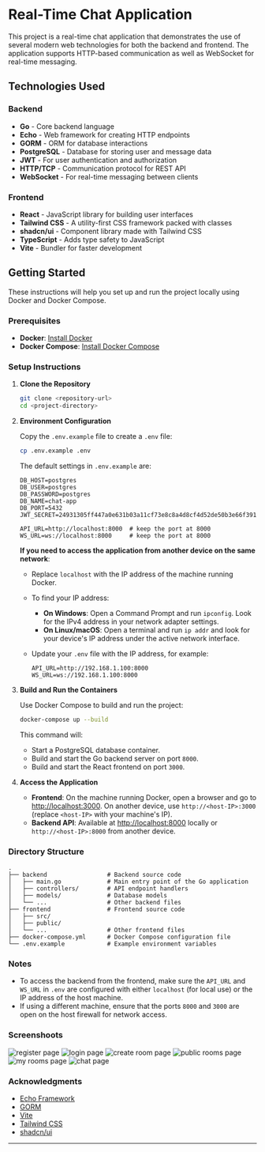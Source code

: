 # Real-Time Chat Application

This project is a real-time chat application that demonstrates the use of several modern web technologies for both the backend and frontend. The application supports HTTP-based communication as well as WebSocket for real-time messaging.

## Technologies Used

### Backend
- **Go** - Core backend language
- **Echo** - Web framework for creating HTTP endpoints
- **GORM** - ORM for database interactions
- **PostgreSQL** - Database for storing user and message data
- **JWT** - For user authentication and authorization
- **HTTP/TCP** - Communication protocol for REST API
- **WebSocket** - For real-time messaging between clients

### Frontend
- **React** - JavaScript library for building user interfaces
- **Tailwind CSS** - A utility-first CSS framework packed with classes
- **shadcn/ui** - Component library made with Tailwind CSS
- **TypeScript** - Adds type safety to JavaScript
- **Vite** - Bundler for faster development

## Getting Started

These instructions will help you set up and run the project locally using Docker and Docker Compose.

### Prerequisites

- **Docker**: [Install Docker](https://docs.docker.com/get-docker/)
- **Docker Compose**: [Install Docker Compose](https://docs.docker.com/compose/install/)

### Setup Instructions

1. **Clone the Repository**

   ```bash
   git clone <repository-url>
   cd <project-directory>
   ```

2. **Environment Configuration**

   Copy the `.env.example` file to create a `.env` file:

   ```bash
   cp .env.example .env
   ```

   The default settings in `.env.example` are:

   ```plaintext
   DB_HOST=postgres
   DB_USER=postgres
   DB_PASSWORD=postgres
   DB_NAME=chat-app
   DB_PORT=5432
   JWT_SECRET=24931305ff447a0e631b03a11cf73e8c8a4d8cf4d52de50b3e66f391d5e7ee5e1cfa4fae1d05b6df0cbc395c366b45d2b42ef8bd74e0c9b975792b6bf7a78d9f

   API_URL=http://localhost:8000  # keep the port at 8000
   WS_URL=ws://localhost:8000     # keep the port at 8000
   ```

   **If you need to access the application from another device on the same network**:
   
   - Replace `localhost` with the IP address of the machine running Docker.
   - To find your IP address:
     - **On Windows**: Open a Command Prompt and run `ipconfig`. Look for the IPv4 address in your network adapter settings.
     - **On Linux/macOS**: Open a terminal and run `ip addr` and look for your device's IP address under the active network interface.
   - Update your `.env` file with the IP address, for example:

     ```plaintext
     API_URL=http://192.168.1.100:8000
     WS_URL=ws://192.168.1.100:8000
     ```

3. **Build and Run the Containers**

   Use Docker Compose to build and run the project:

   ```bash
   docker-compose up --build
   ```

   This command will:
   - Start a PostgreSQL database container.
   - Build and start the Go backend server on port `8000`.
   - Build and start the React frontend on port `3000`.

4. **Access the Application**

   - **Frontend**: On the machine running Docker, open a browser and go to [http://localhost:3000](http://localhost:3000). On another device, use `http://<host-IP>:3000` (replace `<host-IP>` with your machine's IP).
   - **Backend API**: Available at [http://localhost:8000](http://localhost:8000) locally or `http://<host-IP>:8000` from another device.

### Directory Structure

```plaintext
.
├── backend                 # Backend source code
│   ├── main.go             # Main entry point of the Go application
│   ├── controllers/        # API endpoint handlers
│   ├── models/             # Database models
│   └── ...                 # Other backend files
├── frontend                # Frontend source code
│   ├── src/
│   ├── public/
│   └── ...                 # Other frontend files
├── docker-compose.yml      # Docker Compose configuration file
└── .env.example            # Example environment variables
```

### Notes
- To access the backend from the frontend, make sure the `API_URL` and `WS_URL` in `.env` are configured with either `localhost` (for local use) or the IP address of the host machine.
- If using a different machine, ensure that the ports `8000` and `3000` are open on the host firewall for network access.

### Screenshoots
![register page](assets/screenshoots/register.png)
![login page](assets/screenshoots/login.png)
![create room page](assets/screenshoots/create-room.png)
![public rooms page](assets/screenshoots/public-rooms.png)
![my rooms page](assets/screenshoots/my-rooms.png)
![chat page](assets/screenshoots/chat.png)

### Acknowledgments

- [Echo Framework](https://echo.labstack.com/)
- [GORM](https://gorm.io/)
- [Vite](https://vite.dev/)
- [Tailwind CSS](https://tailwindcss.com/)
- [shadcn/ui](https://ui.shadcn.com/)
--- 